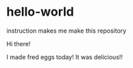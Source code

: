 # hello-world
instruction makes me make this repository

Hi there!

I made fred eggs today! It was delicious!!
